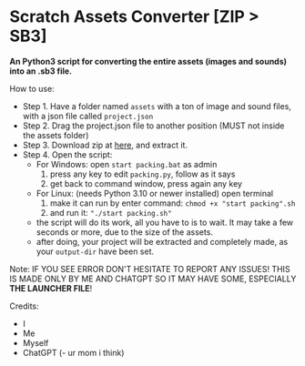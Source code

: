 # Scratch Assets Converter [ZIP > SB3] 
**An Python3 script for converting the entire assets **(images and sounds)** into an .sb3 file.**

How to use:
- Step 1. Have a folder named `assets` with a ton of image and sound files, with a json file called `project.json`
- Step 2. Drag the project.json file to another position (MUST not inside the assets folder)
- Step 3. Download zip at [here](https://github.com/TuBeo5866/turbowarp-asset-to-sb3/releases/tag/v1.0.0), and extract it.
- Step 4. Open the script:
     + For Windows: open `start packing.bat` as admin
         1. press any key to edit `packing.py`, follow as it says
         2. get back to command window, press again any key
     + For Linux: (needs Python 3.10 or newer installed) open terminal
         1. make it can run by enter command: `chmod +x "start packing".sh`
         2. and run it: `"./start packing.sh"`
    - the script will do its work, all you have to is to wait. It may take a few seconds or more, due to the size of the assets.
    - after doing, your project will be extracted and completely made, as your ```output-dir``` have been set.

Note: IF YOU SEE ERROR DON'T HESITATE TO REPORT ANY ISSUES!
THIS IS MADE ONLY BY ME AND CHATGPT SO IT MAY HAVE SOME,
ESPECIALLY **THE LAUNCHER FILE**!

Credits:
- I
- Me
- Myself
- ChatGPT
(- ur mom i think)
